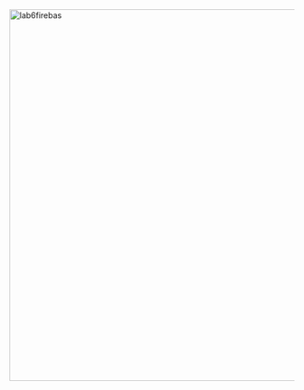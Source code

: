 <img width="1570" height="657" alt="lab6firebas" src="https://github.com/user-attachments/assets/213d88d6-c946-4b64-8572-d46d88cd8ff3" />
